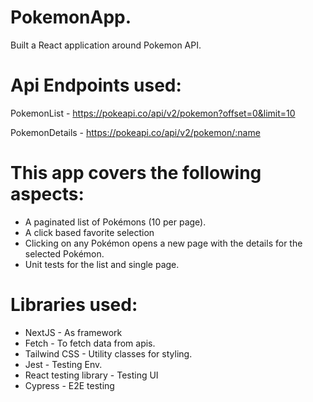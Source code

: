 # PokemonApp.

Built a React application around Pokemon API.

# Api Endpoints used:

PokemonList - https://pokeapi.co/api/v2/pokemon?offset=0&limit=10

PokemonDetails - https://pokeapi.co/api/v2/pokemon/:name

# This app covers the following aspects:

- A paginated list of Pokémons (10 per page).
- A click based favorite selection
- Clicking on any Pokémon opens a new page with the details for the selected
  Pokémon.
- Unit tests for the list and single page.

# Libraries used:

- NextJS - As framework
- Fetch - To fetch data from apis.
- Tailwind CSS - Utility classes for styling.
- Jest - Testing Env.
- React testing library - Testing UI
- Cypress - E2E testing
